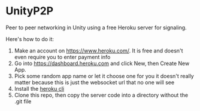 # UnityP2P
Peer to peer networking in Unity using a free Heroku server for signaling.

Here's how to do it:

1. Make an account on https://www.heroku.com/. It is free and doesn't even require you to enter payment info
2. Go into https://dashboard.heroku.com and click New, then Create New App.
3. Pick some random app name or let it choose one for you it doesn't really matter because this is just the websocket url that no one will see
4. Install the [heroku cli](https://devcenter.heroku.com/articles/heroku-cli)
5. Clone this repo, then copy the server code into a directory without the .git file